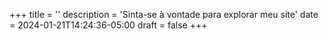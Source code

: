 +++
title = ''
description = 'Sinta-se à vontade para explorar meu site'
date = 2024-01-21T14:24:36-05:00
draft = false
+++


